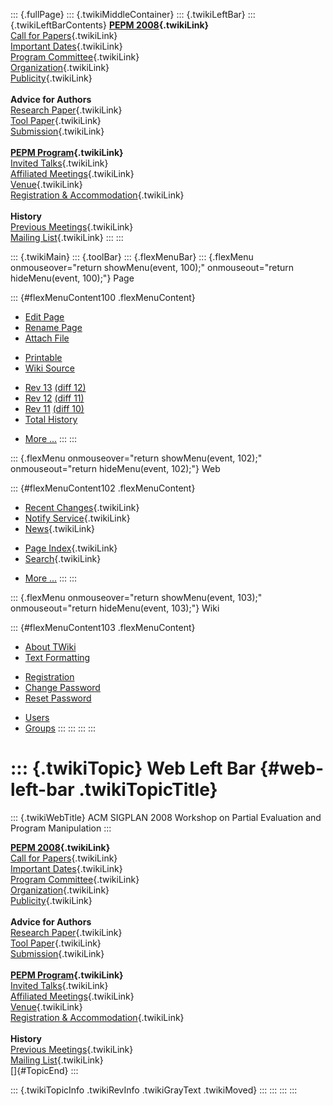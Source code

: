 ::: {.fullPage}
::: {.twikiMiddleContainer}
::: {.twikiLeftBar}
::: {.twikiLeftBarContents}
**[PEPM 2008](WebHome){.twikiLink}**\
[Call for Papers](CallForPapers){.twikiLink}\
[Important Dates](ImportantDates){.twikiLink}\
[Program Committee](ProgramCommittee){.twikiLink}\
[Organization](ConferenceOrganization){.twikiLink}\
[Publicity](PEPMPublicity){.twikiLink}\
\
**Advice for Authors**\
[Research Paper](ResearchPaperAdvice){.twikiLink}\
[Tool Paper](ToolPaperAdvice){.twikiLink}\
[Submission](PaperSubmission){.twikiLink}\
\
**[PEPM Program](PEPMProgram){.twikiLink}**\
[Invited Talks](InvitedTalks){.twikiLink}\
[Affiliated Meetings](AffiliatedMeetings){.twikiLink}\
[Venue](WorkshopVenue){.twikiLink}\
[Registration & Accommodation](RegistrationAndAccomodation){.twikiLink}\
\
**History**\
[Previous Meetings](PreviousMeetings){.twikiLink}\
[Mailing List](PEPMNews){.twikiLink}
:::
:::

::: {.twikiMain}
::: {.toolBar}
::: {.flexMenuBar}
::: {.flexMenu onmouseover="return showMenu(event, 100);" onmouseout="return hideMenu(event, 100);"}
Page

::: {#flexMenuContent100 .flexMenuContent}
-   [Edit
    Page](http://www.program-transformation.org/edit/PEPM08/WebLeftBar?t=1536828925)
-   [Rename
    Page](http://www.program-transformation.org/rename/PEPM08/WebLeftBar)
-   [Attach
    File](http://www.program-transformation.org/attach/PEPM08/WebLeftBar)

<!-- -->

-   [Printable](http://www.program-transformation.org/view/PEPM08/WebLeftBar?skin=print.pattern)
-   [Wiki
    Source](http://www.program-transformation.org/view/PEPM08/WebLeftBar?skin=text&raw=on&contenttype=text/plain)

<!-- -->

-   [Rev
    13](http://www.program-transformation.org/view/PEPM08/WebLeftBar?rev=1.13)
    [(diff 12)](http://www.program-transformation.org/rdiff/PEPM08/WebLeftBar?rev1=1.13&rev2=1.12)
-   [Rev
    12](http://www.program-transformation.org/view/PEPM08/WebLeftBar?rev=1.12)
    [(diff 11)](http://www.program-transformation.org/rdiff/PEPM08/WebLeftBar?rev1=1.12&rev2=1.11)
-   [Rev
    11](http://www.program-transformation.org/view/PEPM08/WebLeftBar?rev=1.11)
    [(diff 10)](http://www.program-transformation.org/rdiff/PEPM08/WebLeftBar?rev1=1.11&rev2=1.10)
-   [Total
    History](http://www.program-transformation.org/rdiff/PEPM08/WebLeftBar)

<!-- -->

-   [More
    \...](http://www.program-transformation.org/oops/PEPM08/WebLeftBar?template=oopsmore&param1=1.13&param2=1.13)
:::
:::

::: {.flexMenu onmouseover="return showMenu(event, 102);" onmouseout="return hideMenu(event, 102);"}
Web

::: {#flexMenuContent102 .flexMenuContent}
-   [Recent Changes](WebChanges){.twikiLink}
-   [Notify Service](WebNotify){.twikiLink}
-   [News](WebNews){.twikiLink}

<!-- -->

-   [Page Index](WebIndex){.twikiLink}
-   [Search](WebSearch){.twikiLink}

<!-- -->

-   [More
    \...](http://www.program-transformation.org/oops/PEPM08/WebLeftBar?template=oopsmore&param1=1.13&param2=1.13)
:::
:::

::: {.flexMenu onmouseover="return showMenu(event, 103);" onmouseout="return hideMenu(event, 103);"}
Wiki

::: {#flexMenuContent103 .flexMenuContent}
-   [About
    TWiki](http://www.program-transformation.org/view/TWiki/WebHome)
-   [Text
    Formatting](http://www.program-transformation.org/view/TWiki/TextFormattingRules)

<!-- -->

-   [Registration](http://www.program-transformation.org/view/TWiki/TWikiRegistration)
-   [Change
    Password](http://www.program-transformation.org/view/TWiki/ChangePassword)
-   [Reset
    Password](http://www.program-transformation.org/view/TWiki/ResetPassword)

<!-- -->

-   [Users](http://www.program-transformation.org/view/Main/TWikiUsers)
-   [Groups](http://www.program-transformation.org/view/Main/TWikiGroups)
:::
:::
:::
:::

::: {.twikiTopic}
Web Left Bar {#web-left-bar .twikiTopicTitle}
============

::: {.twikiWebTitle}
ACM SIGPLAN 2008 Workshop on Partial Evaluation and Program Manipulation
:::

**[PEPM 2008](WebHome){.twikiLink}**\
[Call for Papers](CallForPapers){.twikiLink}\
[Important Dates](ImportantDates){.twikiLink}\
[Program Committee](ProgramCommittee){.twikiLink}\
[Organization](ConferenceOrganization){.twikiLink}\
[Publicity](PEPMPublicity){.twikiLink}\
\
**Advice for Authors**\
[Research Paper](ResearchPaperAdvice){.twikiLink}\
[Tool Paper](ToolPaperAdvice){.twikiLink}\
[Submission](PaperSubmission){.twikiLink}\
\
**[PEPM Program](PEPMProgram){.twikiLink}**\
[Invited Talks](InvitedTalks){.twikiLink}\
[Affiliated Meetings](AffiliatedMeetings){.twikiLink}\
[Venue](WorkshopVenue){.twikiLink}\
[Registration & Accommodation](RegistrationAndAccomodation){.twikiLink}\
\
**History**\
[Previous Meetings](PreviousMeetings){.twikiLink}\
[Mailing List](PEPMNews){.twikiLink}\
[]{#TopicEnd}
:::

::: {.twikiTopicInfo .twikiRevInfo .twikiGrayText .twikiMoved}
:::
:::
:::
:::
